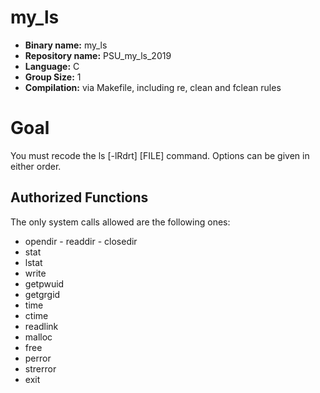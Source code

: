 # my_ls

- **Binary name:** my_ls
- **Repository name:** PSU_my_ls_2019
- **Language:** C
- **Group Size:** 1
- **Compilation:** via Makefile, including re, clean and fclean rules

# Goal

You must recode the ls [-lRdrt] [FILE] command.
Options can be given in either order.

## Authorized Functions

The only system calls allowed are the following ones:
- opendir - readdir - closedir
- stat
- lstat
- write
- getpwuid
- getgrgid
- time
- ctime
- readlink
- malloc
- free
- perror
- strerror
- exit
